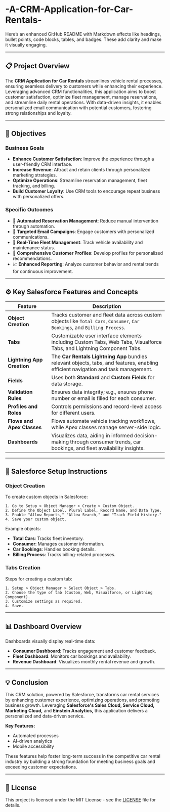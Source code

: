 # -A-CRM-Application-for-Car-Rentals-
Here’s an enhanced GitHub README with Markdown effects like headings, bullet points, code blocks, tables, and badges. These add clarity and make it visually engaging.

---

## 📋 Project Overview

The **CRM Application for Car Rentals** streamlines vehicle rental processes, ensuring seamless delivery to customers while enhancing their experience. Leveraging advanced CRM functionalities, this application aims to boost customer satisfaction, optimize fleet management, manage reservations, and streamline daily rental operations. With data-driven insights, it enables personalized email communication with potential customers, fostering strong relationships and loyalty.

---

## 🎯 Objectives

### Business Goals
- **Enhance Customer Satisfaction**: Improve the experience through a user-friendly CRM interface.
- **Increase Revenue**: Attract and retain clients through personalized marketing strategies.
- **Optimize Operations**: Streamline reservation management, fleet tracking, and billing.
- **Build Customer Loyalty**: Use CRM tools to encourage repeat business with personalized offers.

### Specific Outcomes
- 📅 **Automated Reservation Management**: Reduce manual intervention through automation.
- 📧 **Targeted Email Campaigns**: Engage customers with personalized communications.
- 🚗 **Real-Time Fleet Management**: Track vehicle availability and maintenance status.
- 👤 **Comprehensive Customer Profiles**: Develop profiles for personalized recommendations.
- 📈 **Enhanced Reporting**: Analyze customer behavior and rental trends for continuous improvement.

---

## ⚙️ Key Salesforce Features and Concepts

| Feature           | Description                                                                                                                                           |
|-------------------|-------------------------------------------------------------------------------------------------------------------------------------------------------|
| **Object Creation**    | Tracks customer and fleet data across custom objects like `Total Cars`, `Consumer`, `Car Bookings`, and `Billing Process`.                          |
| **Tabs**               | Customizable user interface elements including Custom Tabs, Web Tabs, Visualforce Tabs, and Lightning Component Tabs.                             |
| **Lightning App Creation** | The **Car Rentals Lightning App** bundles relevant objects, tabs, and features, enabling efficient navigation and task management. |
| **Fields**             | Uses both **Standard** and **Custom Fields** for data storage.                                                                                   |
| **Validation Rules**   | Ensures data integrity; e.g., ensures phone number or email is filled for each consumer.                                                         |
| **Profiles and Roles** | Controls permissions and record-level access for different users.                                                                                |
| **Flows and Apex Classes** | Flows automate vehicle tracking workflows, while Apex classes manage server-side logic.                                                   |
| **Dashboards**         | Visualizes data, aiding in informed decision-making through consumer trends, car bookings, and fleet availability insights.                       |

---

## 🔨 Salesforce Setup Instructions

### Object Creation

To create custom objects in Salesforce:
```plaintext
1. Go to Setup > Object Manager > Create > Custom Object.
2. Define the Object Label, Plural Label, Record Name, and Data Type.
3. Enable "Allow Reports," "Allow Search," and "Track Field History."
4. Save your custom object.
```

Example objects:
- **Total Cars**: Tracks fleet inventory.
- **Consumer**: Manages customer information.
- **Car Bookings**: Handles booking details.
- **Billing Process**: Tracks billing-related processes.

### Tabs Creation

Steps for creating a custom tab:
```plaintext
1. Setup > Object Manager > Select Object > Tabs.
2. Choose the type of tab (Custom, Web, Visualforce, or Lightning Component).
3. Customize settings as required.
4. Save.
```

---

## 📊 Dashboard Overview

Dashboards visually display real-time data:
- **Consumer Dashboard**: Tracks engagement and customer feedback.
- **Fleet Dashboard**: Monitors car bookings and availability.
- **Revenue Dashboard**: Visualizes monthly rental revenue and growth.

---

## 💡 Conclusion

This CRM solution, powered by Salesforce, transforms car rental services by enhancing customer experience, optimizing operations, and promoting business growth. Leveraging **Salesforce's Sales Cloud, Service Cloud, Marketing Cloud,** and **Einstein Analytics,** this application delivers a personalized and data-driven service. 

**Key Features:**
- Automated processes
- AI-driven analytics
- Mobile accessibility

These features help foster long-term success in the competitive car rental industry by building a strong foundation for meeting business goals and exceeding customer expectations.

---

## 📄 License

This project is licensed under the MIT License - see the [LICENSE](LICENSE) file for details.

